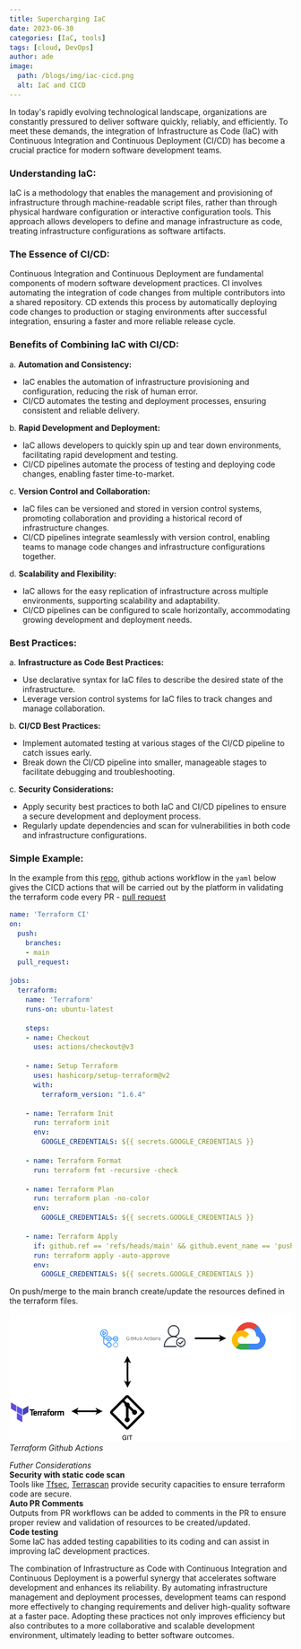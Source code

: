 ```yaml
---
title: Supercharging IaC
date: 2023-06-30
categories: [IaC, tools]
tags: [cloud, DevOps]
author: ade
image:
  path: /blogs/img/iac-cicd.png
  alt: IaC and CICD
---
```


In today's rapidly evolving technological landscape, organizations are constantly pressured to deliver software quickly, reliably, and efficiently. To meet these demands, the integration of Infrastructure as Code (IaC) with Continuous Integration and Continuous Deployment (CI/CD) has become a crucial practice for modern software development teams.

### Understanding IaC:

IaC is a methodology that enables the management and provisioning of infrastructure through machine-readable script files, rather than through physical hardware configuration or interactive configuration tools. This approach allows developers to define and manage infrastructure as code, treating infrastructure configurations as software artifacts.

### The Essence of CI/CD:

Continuous Integration and Continuous Deployment are fundamental components of modern software development practices. CI involves automating the integration of code changes from multiple contributors into a shared repository. CD extends this process by automatically deploying code changes to production or staging environments after successful integration, ensuring a faster and more reliable release cycle.

### Benefits of Combining IaC with CI/CD:

a. **Automation and Consistency:**
   - IaC enables the automation of infrastructure provisioning and configuration, reducing the risk of human error.
   - CI/CD automates the testing and deployment processes, ensuring consistent and reliable delivery.

b. **Rapid Development and Deployment:**
   - IaC allows developers to quickly spin up and tear down environments, facilitating rapid development and testing.
   - CI/CD pipelines automate the process of testing and deploying code changes, enabling faster time-to-market.

c. **Version Control and Collaboration:**
   - IaC files can be versioned and stored in version control systems, promoting collaboration and providing a historical record of infrastructure changes.
   - CI/CD pipelines integrate seamlessly with version control, enabling teams to manage code changes and infrastructure configurations together.

d. **Scalability and Flexibility:**
   - IaC allows for the easy replication of infrastructure across multiple environments, supporting scalability and adaptability.
   - CI/CD pipelines can be configured to scale horizontally, accommodating growing development and deployment needs.

### Best Practices:

a. **Infrastructure as Code Best Practices:**
   - Use declarative syntax for IaC files to describe the desired state of the infrastructure.
   - Leverage version control systems for IaC files to track changes and manage collaboration.

b. **CI/CD Best Practices:**
   - Implement automated testing at various stages of the CI/CD pipeline to catch issues early.
   - Break down the CI/CD pipeline into smaller, manageable stages to facilitate debugging and troubleshooting.

c. **Security Considerations:**
   - Apply security best practices to both IaC and CI/CD pipelines to ensure a secure development and deployment process.
   - Regularly update dependencies and scan for vulnerabilities in both code and infrastructure configurations.

### Simple Example:
In the example from this [repo](https://github.com/adekoyadapo/simple-terraform-workflow), github actions workflow in the `yaml` below gives the CICD actions that will be carried out by the platform in validating the terraform code every PR - [pull request](https://docs.github.com/en/pull-requests/collaborating-with-pull-requests/proposing-changes-to-your-work-with-pull-requests/about-pull-requests) 
```yaml
name: 'Terraform CI'
on:
  push:
    branches:
    - main
  pull_request:

jobs:
  terraform:
    name: 'Terraform'
    runs-on: ubuntu-latest

    steps:
    - name: Checkout
      uses: actions/checkout@v3

    - name: Setup Terraform
      uses: hashicorp/setup-terraform@v2
      with:
        terraform_version: "1.6.4"

    - name: Terraform Init
      run: terraform init
      env:
        GOOGLE_CREDENTIALS: ${{ secrets.GOOGLE_CREDENTIALS }}
    
    - name: Terraform Format
      run: terraform fmt -recursive -check

    - name: Terraform Plan
      run: terraform plan -no-color
      env:
        GOOGLE_CREDENTIALS: ${{ secrets.GOOGLE_CREDENTIALS }}

    - name: Terraform Apply
      if: github.ref == 'refs/heads/main' && github.event_name == 'push'
      run: terraform apply -auto-approve
      env:
        GOOGLE_CREDENTIALS: ${{ secrets.GOOGLE_CREDENTIALS }}
```
On push/merge to the main branch create/update the resources defined in the terraform files.

![Terraform Github actions Workflow](../../blogs/img/terraform-workflow.png)
_Terraform Github Actions_

>
_Futher Considerations_<br />
**Security with static code scan**<br />
Tools like [Tfsec](https://github.com/aquasecurity/tfsec), [Terrascan](https://runterrascan.io/) provide security capacities to ensure terraform code are secure.<br />
**Auto PR Comments**<br />
Outputs from PR workflows can be added to comments in the PR to ensure proper review and validation of resources to be created/updated.<br />
**Code testing**<br />
Some IaC has added testing capabilities to its coding and can assist in improving IaC development practices.

The combination of Infrastructure as Code with Continuous Integration and Continuous Deployment is a powerful synergy that accelerates software development and enhances its reliability. By automating infrastructure management and deployment processes, development teams can respond more effectively to changing requirements and deliver high-quality software at a faster pace. Adopting these practices not only improves efficiency but also contributes to a more collaborative and scalable development environment, ultimately leading to better software outcomes.